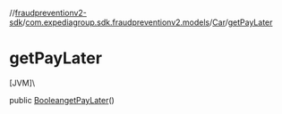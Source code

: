 //[fraudpreventionv2-sdk](../../../index.md)/[com.expediagroup.sdk.fraudpreventionv2.models](../index.md)/[Car](index.md)/[getPayLater](get-pay-later.md)

# getPayLater

[JVM]\

public [Boolean](https://docs.oracle.com/javase/8/docs/api/java/lang/Boolean.html)[getPayLater](get-pay-later.md)()
